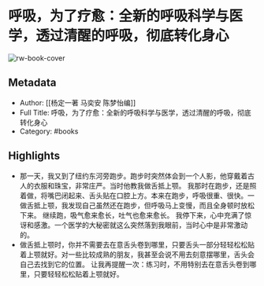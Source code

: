 # 呼吸，为了疗愈：全新的呼吸科学与医学，透过清醒的呼吸，彻底转化身心

![rw-book-cover](https://cdn.weread.qq.com/weread/cover/1/cpplatform_3mue3me8dymagfhzajptdh/s_cpplatform_3mue3me8dymagfhzajptdh1692164166.jpg)

## Metadata
- Author: [[杨定一著 马奕安 陈梦怡编]]
- Full Title: 呼吸，为了疗愈：全新的呼吸科学与医学，透过清醒的呼吸，彻底转化身心
- Category: #books

## Highlights
- 那一天，我又到了纽约东河旁跑步。跑步时突然体会到一个人影，他穿戴着古人的衣服和珠宝，非常庄严。当时他教我做舌抵上颚。
  我那时在跑步，还是照着做，将嘴巴闭起来、舌头贴在口腔上方。本来在跑步，呼吸很重、很快。一做舌抵上颚，我发现自己虽然还在跑步，但呼吸马上变慢，而且全身顿时放松下来。
  继续跑，吸气愈来愈长，吐气也愈来愈长。
  我停下来，心中充满了惊讶和感激。一个医学的大秘密就这么突然落到我眼前，当时心中是非常激动的。
- 做舌抵上颚时，你并不需要去在意舌头卷到哪里，只要舌头一部分轻轻松松贴着上颚就好。对一些比较成熟的朋友，我甚至会说不用去刻意摆哪里，舌头会自己去找到它的位置。
  让我再提醒一次：练习时，不用特别去在意舌头卷到哪里，只要轻轻松松贴着上颚就好。

